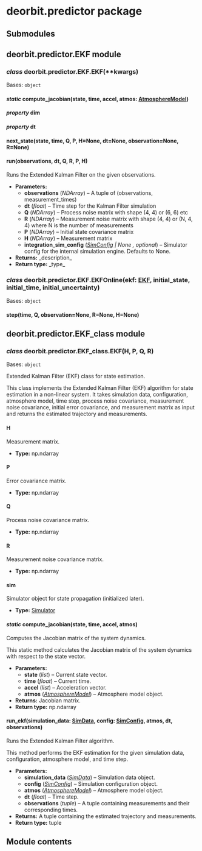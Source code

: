 # deorbit.predictor package

## Submodules

## deorbit.predictor.EKF module

### *class* deorbit.predictor.EKF.EKF(\*\*kwargs)

Bases: `object`

#### *static* compute_jacobian(state, time, accel, atmos: [AtmosphereModel](deorbit.simulator.md#deorbit.simulator.atmos.AtmosphereModel))

#### *property* dim

#### *property* dt

#### next_state(state, time, Q, P, H=None, dt=None, observation=None, R=None)

#### run(observations, dt, Q, R, P, H)

Runs the Extended Kalman Filter on the given observations.

* **Parameters:**
  * **observations** (*NDArray*) – A tuple of (observations, measurement_times)
  * **dt** (*float*) – Time step for the Kalman Filter simulation
  * **Q** (*NDArray*) – Process noise matrix with shape (4, 4) or (6, 6) etc
  * **R** (*NDArray*) – Measurement noise matrix with shape (4, 4) or (N, 4, 4) where N is the number of measurements
  * **P** (*NDArray*) – Initial state covariance matrix
  * **H** (*NDArray*) – Measurement matrix
  * **integration_sim_config** ([*SimConfig*](deorbit.data_models.md#deorbit.data_models.sim.SimConfig) *|* *None* *,* *optional*) – Simulator config for the internal simulation engine. Defaults to None.
* **Returns:**
  \_description_
* **Return type:**
  \_type_

### *class* deorbit.predictor.EKF.EKFOnline(ekf: [EKF](#deorbit.predictor.EKF.EKF), initial_state, initial_time, initial_uncertainty)

Bases: `object`

#### step(time, Q, observation=None, R=None, H=None)

## deorbit.predictor.EKF_class module

### *class* deorbit.predictor.EKF_class.EKF(H, P, Q, R)

Bases: `object`

Extended Kalman Filter (EKF) class for state estimation.

This class implements the Extended Kalman Filter (EKF) algorithm for
state estimation in a non-linear system. It takes simulation data,
configuration, atmosphere model, time step, process noise covariance,
measurement noise covariance, initial error covariance, and measurement
matrix as input and returns the estimated trajectory and measurements.

#### H

Measurement matrix.

* **Type:**
  np.ndarray

#### P

Error covariance matrix.

* **Type:**
  np.ndarray

#### Q

Process noise covariance matrix.

* **Type:**
  np.ndarray

#### R

Measurement noise covariance matrix.

* **Type:**
  np.ndarray

#### sim

Simulator object for state propagation (initialized later).

* **Type:**
  [Simulator](deorbit.simulator.md#deorbit.simulator.simulator.Simulator)

#### *static* compute_jacobian(state, time, accel, atmos)

Computes the Jacobian matrix of the system dynamics.

This static method calculates the Jacobian matrix of the system
dynamics with respect to the state vector.

* **Parameters:**
  * **state** (*list*) – Current state vector.
  * **time** (*float*) – Current time.
  * **accel** (*list*) – Acceleration vector.
  * **atmos** ([*AtmosphereModel*](deorbit.simulator.md#deorbit.simulator.atmos.AtmosphereModel)) – Atmosphere model object.
* **Returns:**
  Jacobian matrix.
* **Return type:**
  np.ndarray

#### run_ekf(simulation_data: [SimData](deorbit.data_models.md#deorbit.data_models.sim.SimData), config: [SimConfig](deorbit.data_models.md#deorbit.data_models.sim.SimConfig), atmos, dt, observations)

Runs the Extended Kalman Filter algorithm.

This method performs the EKF estimation for the given simulation
data, configuration, atmosphere model, and time step.

* **Parameters:**
  * **simulation_data** ([*SimData*](deorbit.data_models.md#deorbit.data_models.sim.SimData)) – Simulation data object.
  * **config** ([*SimConfig*](deorbit.data_models.md#deorbit.data_models.sim.SimConfig)) – Simulation configuration object.
  * **atmos** ([*AtmosphereModel*](deorbit.simulator.md#deorbit.simulator.atmos.AtmosphereModel)) – Atmosphere model object.
  * **dt** (*float*) – Time step.
  * **observations** (*tuple*) – A tuple containing measurements and their corresponding times.
* **Returns:**
  A tuple containing the estimated trajectory and measurements.
* **Return type:**
  tuple

## Module contents
